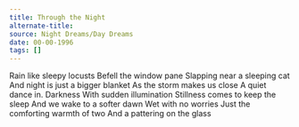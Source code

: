 ```yaml
---
title: Through the Night
alternate-title:
source: Night Dreams/Day Dreams
date: 00-00-1996
tags: []
---
```


Rain like sleepy locusts
Befell the window pane
Slapping near a sleeping cat
And night is just a bigger blanket
As the storm makes us close
A quiet dance in. Darkness
With sudden illumination
Stillness comes to keep the sleep
And we wake to a softer dawn
Wet with no worries
Just the comforting warmth of two
And a pattering on the glass
